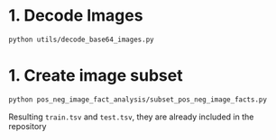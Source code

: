 # 1. Decode Images

```bash
python utils/decode_base64_images.py
```

# 1. Create image subset

```bash
python pos_neg_image_fact_analysis/subset_pos_neg_image_facts.py
```

Resulting `train.tsv` and `test.tsv`, they are already included in the repository